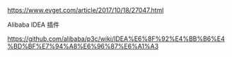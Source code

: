 https://www.evget.com/article/2017/10/18/27047.html

Alibaba IDEA 插件

https://github.com/alibaba/p3c/wiki/IDEA%E6%8F%92%E4%BB%B6%E4%BD%BF%E7%94%A8%E6%96%87%E6%A1%A3
